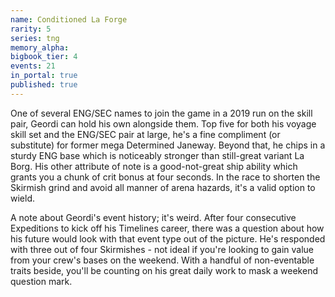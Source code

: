 ```yaml
---
name: Conditioned La Forge
rarity: 5
series: tng
memory_alpha:
bigbook_tier: 4
events: 21
in_portal: true
published: true
---
```


One of several ENG/SEC names to join the game in a 2019 run on the skill pair, Geordi can hold his own alongside them. Top five for both his voyage skill set and the ENG/SEC pair at large, he's a fine compliment (or substitute) for former mega Determined Janeway. Beyond that, he chips in a sturdy ENG base which is noticeably stronger than still-great variant La Borg. His other attribute of note is a good-not-great ship ability which grants you a chunk of crit bonus at four seconds. In the race to shorten the Skirmish grind and avoid all manner of arena hazards, it's a valid option to wield.

A note about Geordi's event history; it's weird. After four consecutive Expeditions to kick off his Timelines career, there was a question about how his future would look with that event type out of the picture. He's responded with three out of four Skirmishes - not ideal if you're looking to gain value from your crew's bases on the weekend. With a handful of non-eventable traits beside, you'll be counting on his great daily work to mask a weekend question mark.
